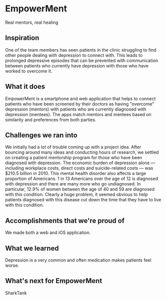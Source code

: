 # EmpowerMent
Real mentors, real healing
## Inspiration

One of the team members has seen patients in the clinic struggling to find other people dealing with depression to connect with. This leads to prolonged depressive episodes that can be prevented with communication between patients who currently have depression with those who have worked to overcome it.

## What it does

EmpowerMent is a smartphone and web application that helps to connect patients who have been screened by their doctors as having "overcome" depression (mentors) with patients who are currently diagnosed with depression (mentees). The apps match mentors and mentees based on similarity and preferences from both parties.

## Challenges we ran into

We initially had a lot of trouble coming up with a project idea. After bouncing around many ideas and conducting hours of research, we settled on creating a patient mentorship program for those who have been diagnosed with depression. The economic burden of depression alone — including workplace costs, direct costs and suicide-related costs — was $210.5 billion in 2010. This mental health disorder also affects a large proportion of Americans. 1 in 13 Americans over the age of 12 is diagnosed with depression and there are many more who go undiagnosed. In particular, 12.9% of women between the age of 40 and 59 are diagnosed with this condition. Clearly a huge problem, it seemed obvious to help patients diagnosed with this disease cut down the time that they have to live with this condition.

## Accomplishments that we're proud of

We made both a web and iOS application.

## What we learned

Depression is a very common and often medication makes patients feel worse.

## What's next for EmpowerMent

SharkTank
